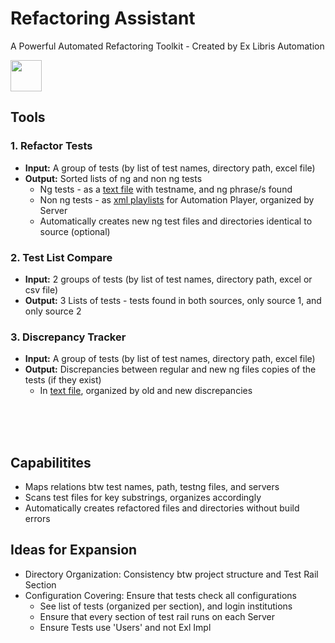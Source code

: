 # Refactoring Assistant  


A Powerful Automated Refactoring Toolkit - Created by Ex Libris Automation   
   
<img src="https://github.com/David-YY-Berger/RefactoringAssistant/assets/91850832/ead92db1-8a62-416b-a94a-ae525a41f03b" width="50" height="50"> 

## Tools
### 1. Refactor Tests
- **Input:** A group of tests (by list of test names, directory path, excel file)
- **Output:** Sorted lists of ng and non ng tests
  - Ng tests - as a <ins>text file</ins> with testname, and ng phrase/s found
  - Non ng tests - as <ins>xml playlists</ins> for Automation Player, organized by Server
  - Automatically creates new ng test files and directories identical to source (optional)
     
### 2. Test List Compare
- **Input:** 2 groups of tests (by list of test names, directory path, excel or csv file)
- **Output:**  3 Lists of tests - tests found in both sources, only source 1, and only source 2
      
### 3. Discrepancy Tracker
- **Input:** A group of tests (by list of test names, directory path, excel file)
- **Output:** Discrepancies between regular and new ng files copies of the tests (if they exist)
  - In <ins>text file</ins>, organized by old and new discrepancies  
<br />
<br />
<br />
  
## Capabilitites
- Maps relations btw test names, path, testng files, and servers
- Scans test files for key substrings, organizes accordingly
- Automatically creates refactored files and directories without build errors


## Ideas for Expansion
- Directory Organization: Consistency btw project structure and Test Rail Section
- Configuration Covering: Ensure that tests check all configurations
  - See list of tests (organized per section), and login institutions
  - Ensure that every section of test rail runs on each Server
  - Ensure Tests use 'Users' and not Exl Impl
 


